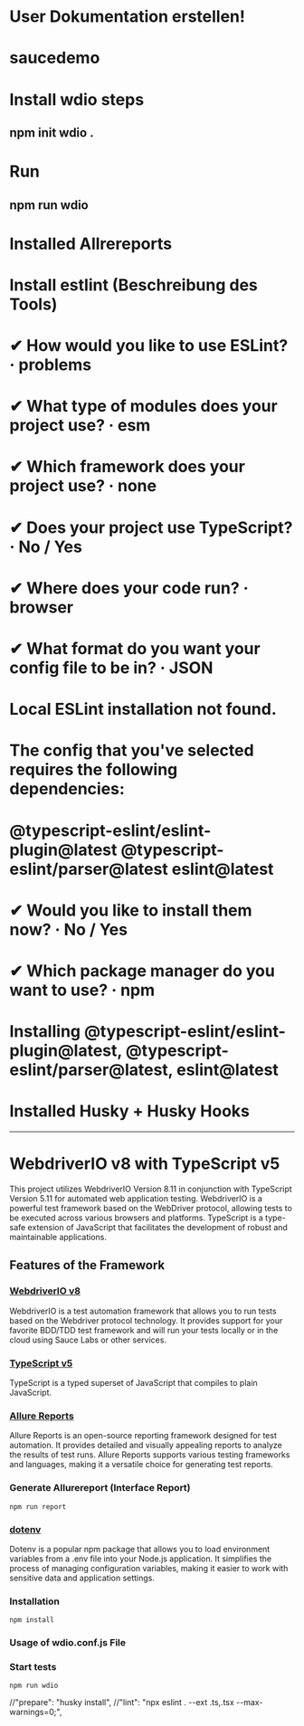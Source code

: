 # User Dokumentation erstellen!

# saucedemo
# Install wdio steps
## npm init wdio .

# Run
## npm run wdio

# Installed Allrereports

# Install estlint (Beschreibung des Tools)
# ✔ How would you like to use ESLint? · problems
# ✔ What type of modules does your project use? · esm
# ✔ Which framework does your project use? · none
# ✔ Does your project use TypeScript? · No / Yes
# ✔ Where does your code run? · browser
# ✔ What format do you want your config file to be in? · JSON
# Local ESLint installation not found.
# The config that you've selected requires the following dependencies:
# @typescript-eslint/eslint-plugin@latest @typescript-eslint/parser@latest eslint@latest
# ✔ Would you like to install them now? · No / Yes
# ✔ Which package manager do you want to use? · npm
# Installing @typescript-eslint/eslint-plugin@latest, @typescript-eslint/parser@latest, eslint@latest 

# Installed Husky + Husky Hooks


------
# WebdriverIO v8 with TypeScript v5
This project utilizes WebdriverIO Version 8.11 in conjunction with TypeScript Version 5.11 for automated web application testing. WebdriverIO is a powerful test framework based on the WebDriver protocol, allowing tests to be executed across various browsers and platforms. TypeScript is a type-safe extension of JavaScript that facilitates the development of robust and maintainable applications.

## Features of the Framework

### [WebdriverIO v8](https://webdriver.io/)

WebdriverIO is a test automation framework that allows you to run tests based on the Webdriver protocol technology. It provides support for your favorite BDD/TDD test framework and will run your tests locally or in the cloud using Sauce Labs or other services.

### [TypeScript v5](https://www.typescriptlang.org/)

TypeScript is a typed superset of JavaScript that compiles to plain JavaScript.

### [Allure Reports](http://allure.qatools.ru/)

Allure Reports is an open-source reporting framework designed for test automation. It provides detailed and visually appealing reports to analyze the results of test runs. Allure Reports supports various testing frameworks and languages, making it a versatile choice for generating test reports.

### Generate Allurereport (Interface Report)

```
npm run report 

```

### [dotenv](https://www.npmjs.com/package/dotenv) 

Dotenv is a popular npm package that allows you to load environment variables from a .env file into your Node.js application. It simplifies the process of managing configuration variables, making it easier to work with sensitive data and application settings.

### Installation

```
npm install

```

### Usage of wdio.conf.js File

### Start tests

```
npm run wdio 

```


//"prepare": "husky install",
//"lint": "npx eslint . --ext .ts,.tsx --max-warnings=0;",